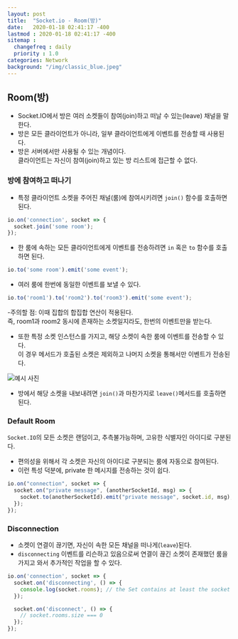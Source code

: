 ```yaml
---
layout: post
title:  "Socket.io - Room(방)"
date:   2020-01-18 02:41:17 -400
lastmod : 2020-01-18 02:41:17 -400
sitemap :
  changefreq : daily
  priority : 1.0
categories: Network
background: "/img/classic_blue.jpeg"
---
```


## Room(방)
- Socket.IO에서 방은 여러 소켓들이 참여(join)하고 떠날 수 있는(leave) 채널을 말한다.
- 방은 모든 클라이언트가 아니라, 일부 클라이언트에게 이벤트를 전송할 때 사용된다.
- 방은 서버에서만 사용될 수 있는 개념이다.  
클라이언트는 자신이 참여(join)하고 있는 방 리스트에 접근할 수 없다. 

### 방에 참여하고 떠나기
- 특정 클라이언트 소켓을 주어진 채널(룸)에 참여시키려면 `join()` 함수를 호출하면 된다.  

```javascript
io.on('connection', socket => {
  socket.join('some room');
});
```

- 한 룸에 속하는 모든 클라이언트에게 이벤트를 전송하려면 `in` 혹은 `to` 함수를 호출하면 된다.

```javascript
io.to('some room').emit('some event');
```

- 여러 룸에 한번에 동일한 이벤트를 보낼 수 있다.

```javascript
io.to('room1').to('room2').to('room3').emit('some event');
```
    
-주의할 점: 이때 집합의 합집합 연산이 적용된다.  
즉, room1과 room2 동시에 존재하는 소켓일지라도, 한번의 이벤트만을 받는다.

- 또한 특정 소켓 인스턴스를 가지고, 해당 소켓이 속한 룸에 이벤트를 전송할 수 있다.  
이 경우 메서드가 호출된 소켓은 제외하고 나머지 소켓을 통해서만 이벤트가 전송된다.

![예시 사진](https://socket.io/images/rooms2.png) 

- 방에서 해당 소켓을 내보내려면 `join()`과 마찬가지로 `leave()`메서드를 호출하면 된다.


### Default Room
`Socket.IO`의 모든 소켓은 랜덤이고, 추측불가능하며, 고유한 식별자인 아이디로 구분된다.
- 편의성을 위해서 각 소켓은 자신의 아이디로 구분되는 룸에 자동으로 참여된다.
- 이런 특성 덕분에, private 한 메시지를 전송하는 것이 쉽다.

```javascript
io.on("connection", socket => {
  socket.on("private message", (anotherSocketId, msg) => {
    socket.to(anotherSocketId).emit("private message", socket.id, msg);
  });
});
```

### Disconnection
- 소켓이 연결이 끊기면, 자신이 속한 모든 채널을 떠나게(`leave`)된다. 
- `disconnecting` 이벤트를 리슨하고 있음으로써 연결이 끊긴 소켓이 존재했던 룸을 가지고 와서 추가적인 작업을 할 수 있다.

```javascript
io.on('connection', socket => {
  socket.on('disconnecting', () => {
    console.log(socket.rooms); // the Set contains at least the socket ID
  });

  socket.on('disconnect', () => {
    // socket.rooms.size === 0
  });
});
```

